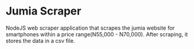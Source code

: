 # Jumia Scraper

NodeJS web scraper application that scrapes the jumia website for smartphones within a price range(N55,000 - N70,000). After scraping, it stores the data in a csv file.
